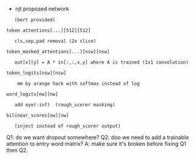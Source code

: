  * njt proposed network
```
   (bert provided)

token attentions[...][512][512]

   cls,sep,pad removal (2x slice)

token_masked_attentions[...][nsw][nsw]

   out[x][y] = A * in[:,:,x,y] where A is trained (1x1 convolution)

token_logits[nsw][nsw]

    mm by arange hack with softmax instead of log

word_logits[nw][nw]
   
   add eye(-inf)  (rough_scorer masking)

bilinear_scores[nw][nw]

   (inject instead of rough_scorer output)
```

Q1: do we want dropout somewhere?
Q2: doo we need to add a trainable attention to entry word matrix?
    A: make sure it's broken before fixing Q1 then Q2.
